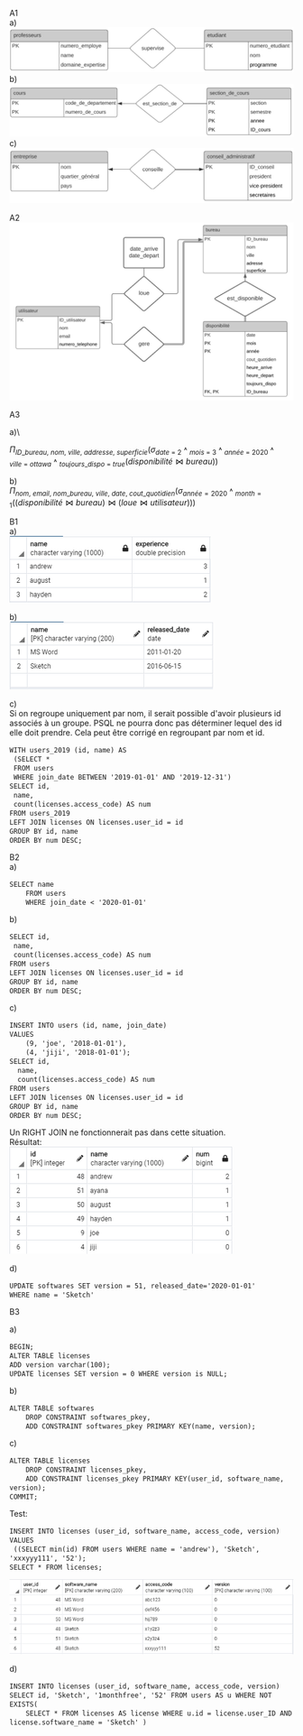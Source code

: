 A1\
a)
![A1_a](A1_a.PNG)
b)
![A1_b](A1_b.PNG)
c)
![A1_c](A1_c.PNG)

A2\
![A2](A2.PNG)


A3

a)\

$\Pi_{ID\_bureau,\ nom,\ ville,\ addresse,\ superficie}(\sigma_{date\ =\ 2}$ ˄ $_{mois\ =\ 3}$ ˄ $_{année\ =\ 2020}$ ˄ $_{ville\ =\ ottawa}$ ˄ $_{toujours\_dispo\ =\ true}(disponibilité \bowtie bureau))$


b)\
$\Pi_{nom,\ email,\ nom\_bureau,\ ville,\ date,\ cout\_quotidien}(\sigma_{année = 2020}$ ˄ $_{month = 1}((disponibilité \bowtie bureau) \bowtie (loue\bowtie utilisateur)))$

B1\
a)\
![B1_a](B1_a.PNG)

b)\
![B1_b](B1_b.PNG)


c)\
Si on regroupe uniquement par nom, il serait possible d'avoir plusieurs id associés à un groupe. PSQL ne pourra donc pas déterminer lequel des id elle doit prendre. Cela peut être corrigé en regroupant par nom et id.

```
WITH users_2019 (id, name) AS
 (SELECT *
 FROM users
 WHERE join_date BETWEEN '2019-01-01' AND '2019-12-31')
SELECT id,
 name,
 count(licenses.access_code) AS num
FROM users_2019
LEFT JOIN licenses ON licenses.user_id = id
GROUP BY id, name
ORDER BY num DESC;
```

B2\
a)
```
SELECT name
 	FROM users
	WHERE join_date < '2020-01-01'
```
b)
```
SELECT id,
 name,
 count(licenses.access_code) AS num
FROM users
LEFT JOIN licenses ON licenses.user_id = id
GROUP BY id, name
ORDER BY num DESC;
```
c)
```
INSERT INTO users (id, name, join_date)
VALUES
 	(9, 'joe', '2018-01-01'),
 	(4, 'jiji', '2018-01-01');
SELECT id,
  name,
  count(licenses.access_code) AS num
FROM users
LEFT JOIN licenses ON licenses.user_id = id
GROUP BY id, name
ORDER BY num DESC;
```
Un RIGHT JOIN ne fonctionnerait pas dans cette situation.\
Résultat:\
![B2_c](B2_c.PNG)

d)
```
UPDATE softwares SET version = 51, released_date='2020-01-01' 
WHERE name = 'Sketch'
```

B3

a)
```
BEGIN;
ALTER TABLE licenses
ADD version varchar(100);
UPDATE licenses SET version = 0 WHERE version is NULL;
```
b)
```
ALTER TABLE softwares 
	DROP CONSTRAINT softwares_pkey,
	ADD CONSTRAINT softwares_pkey PRIMARY KEY(name, version);
```
c)
```
ALTER TABLE licenses
	DROP CONSTRAINT licenses_pkey,
	ADD CONSTRAINT licenses_pkey PRIMARY KEY(user_id, software_name, version);
COMMIT;
```
Test:
```
INSERT INTO licenses (user_id, software_name, access_code, version)
VALUES
 ((SELECT min(id) FROM users WHERE name = 'andrew'), 'Sketch', 'xxxyyy111', '52');
SELECT * FROM licenses;
```
![B3_c](B3_c.PNG)

d)
```
INSERT INTO licenses (user_id, software_name, access_code, version)
SELECT id, 'Sketch', '1monthfree', '52' FROM users AS u WHERE NOT EXISTS(
	SELECT * FROM licenses AS license WHERE u.id = license.user_ID AND license.software_name = 'Sketch' ) 
```









